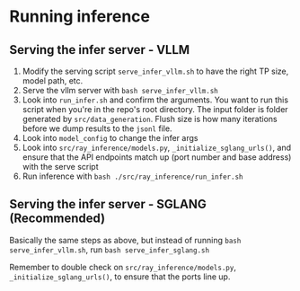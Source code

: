 # Running inference

## Serving the infer server - VLLM

1. Modify the serving script `serve_infer_vllm.sh` to have the right TP size, model path, etc.
2. Serve the vllm server with `bash serve_infer_vllm.sh`
3. Look into `run_infer.sh` and confirm the arguments. You want to run this script when you're in the repo's root directory. The input folder is folder generated by `src/data_generation`. Flush size is how many iterations before we dump results to the `jsonl` file.
4. Look into `model_config` to change the infer args
5. Look into `src/ray_inference/models.py`, `_initialize_sglang_urls()`, and ensure that the API endpoints match up (port number and base address) with the serve script
6. Run inference with `bash ./src/ray_inference/run_infer.sh`

## Serving the infer server - SGLANG (Recommended)

Basically the same steps as above, but instead of running `bash serve_infer_vllm.sh`, run `bash serve_infer_sglang.sh`

Remember to double check on `src/ray_inference/models.py`, `_initialize_sglang_urls()`, to ensure that the ports line up. 